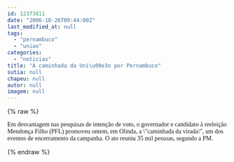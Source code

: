 ```yaml
---
id: 12373811
date: "2006-10-26T09:44:00Z"
last_modified_at: null
tags:
  - "pernambuco"
  - "uniao"
categories:
  - "noticias"
title: "A caminhada da Uni\u00e3o por Pernambuco"
sutia: null
chapeu: null
autor: null
imagem: null
---
```

{% raw %}
<p><P><FONT face=Verdana>Em desvantagem nas pesquisas de intenção de voto,&nbsp;o governador e candidato à reeleição Mendonça Filho (PFL) promoveu ontem, em Olinda, a \"caminhada da virada\", um dos eventos de encerramento da campanha. </FONT><FONT face=Verdana>O ato reuniu 35 mil pessoas, segundo a PM.</FONT></P> </p>
{% endraw %}